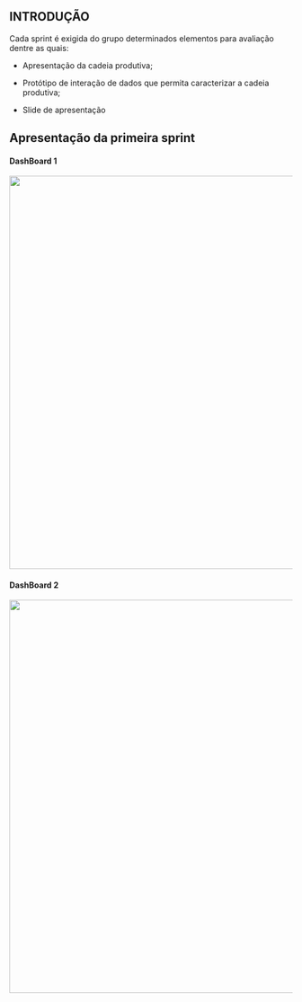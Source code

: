 #
## INTRODUÇÃO

 Cada sprint é exigida do grupo determinados elementos para avaliação dentre as quais:
 - Apresentação da cadeia produtiva;

 - Protótipo de interação de dados que permita caracterizar a cadeia produtiva;

 - Slide de apresentação

  ## Apresentação da primeira sprint

  #### DashBoard 1

  <div align="center">
<img src="https://user-images.githubusercontent.com/129632721/230426621-5f6cc701-0247-4bf7-80f6-767b09796c3b.jpeg" width="700px" />
</div>

#### DashBoard 2

<div align="center">
<img src="https://user-images.githubusercontent.com/129632721/230426680-47048134-aa10-498c-bc7e-e29cc23bb461.jpeg" width="700px" />
</div>